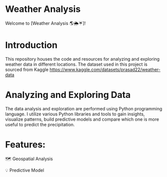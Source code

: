 # Weather Analysis
Welcome to [Weather Analysis 🌎🌦️☔️]!

# Introduction
This repository houses the code and resources for analyzing and exploring weather data in different locations. The dataset used in this project is sourced from Kaggle https://www.kaggle.com/datasets/prasad22/weather-data 

# Analyzing and Exploring Data
The data analysis and exploration are performed using Python programming language. I utilize various Python libraries and tools to gain insights, visualize patterns, build predictive models and compare which one is more useful to predict the precipitation. 


# Features:
🗺️ Geospatial Analysis

💡 Predictive Model
